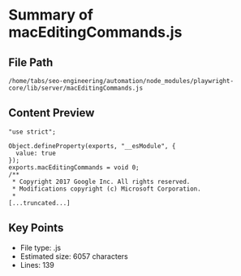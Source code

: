 # Summary of macEditingCommands.js
  
## File Path
`/home/tabs/seo-engineering/automation/node_modules/playwright-core/lib/server/macEditingCommands.js`

## Content Preview
```
"use strict";

Object.defineProperty(exports, "__esModule", {
  value: true
});
exports.macEditingCommands = void 0;
/**
 * Copyright 2017 Google Inc. All rights reserved.
 * Modifications copyright (c) Microsoft Corporation.
 *
[...truncated...]
```

## Key Points
- File type: .js
- Estimated size: 6057 characters
- Lines: 139
